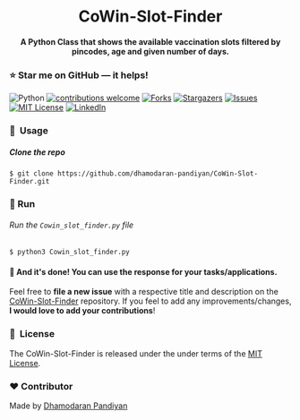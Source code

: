 <h1 align="center">CoWin-Slot-Finder</h1>

<div align= "center">
  <h4>A Python Class that shows the available vaccination slots filtered by pincodes, age and given number of days.</h4>
</div>


### :star: Star me on GitHub — it helps!

![Python](https://img.shields.io/badge/python-v3.6+-blue.svg)
[![contributions welcome](https://img.shields.io/badge/contributions-welcome-brightgreen.svg?style=flat)](https://github.com/dhamodaran-pandiyan/CoWin-Slot-Finder/issues)
[![Forks](https://img.shields.io/github/forks/dhamodaran-pandiyan/CoWin-Slot-Finder.svg?logo=github)](https://github.com/dhamodaran-pandiyan/CoWin-Slot-Finder/network/members)
[![Stargazers](https://img.shields.io/github/stars/dhamodaran-pandiyan/CoWin-Slot-Finder.svg?logo=github)](https://github.com/dhamodaran-pandiyan/CoWin-Slot-Finder/stargazers)
[![Issues](https://img.shields.io/github/issues/dhamodaran-pandiyan/CoWin-Slot-Finder.svg?logo=github)](https://github.com/dhamodaran-pandiyan/CoWin-Slot-Finder/issues)
[![MIT License](https://img.shields.io/github/license/dhamodaran-pandiyan/CoWin-Slot-Finder.svg?style=flat-square)](https://github.com/dhamodaran-pandiyan/CoWin-Slot-Finder/blob/master/LICENSE)
[![LinkedIn](https://img.shields.io/badge/-LinkedIn-black.svg?style=flat-square&logo=linkedin&colorB=555)](https://www.linkedin.com/in/dhamodaranpandiyan/)

### 🚀&nbsp; Usage

##### Clone the repo
```
$ git clone https://github.com/dhamodaran-pandiyan/CoWin-Slot-Finder.git
```


### :key: Run

###### Run the <code>Cowin_slot_finder.py</code> file
```
$ python3 Cowin_slot_finder.py
```

#### :clap: And it's done! You can use the response for your tasks/applications.
Feel free to **file a new issue** with a respective title and description on the [CoWin-Slot-Finder](https://github.com/dhamodaran-pandiyan/CoWin-Slot-Finder/issues) repository. If you feel to add any improvements/changes, **I would love to add your contributions**! 


### 📘&nbsp; License
The CoWin-Slot-Finder is released under the under terms of the [MIT License](LICENSE).

### :heart: Contributor
Made by [Dhamodaran Pandiyan](https://github.com/dhamodaran-pandiyan)

